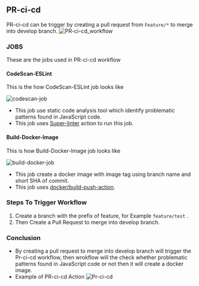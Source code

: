 ## PR-ci-cd
 
 PR-ci-cd can be trigger by creating a pull request from ``` Feature/* ``` to merge into develop branch.
 ![PR-ci-cd_workflow](https://github.com/REAN-Foundation/reancare-service/blob/feature/flow_documentation/assets/images/pr-ci-cd_workflow.png?raw=true)
 
### JOBS

 These are the jobs used in PR-ci-cd workflow
 
 #### CodeScan-ESLint
  This is the how CodeScan-ESLint job looks like
 
  ![codescan-job](https://github.com/REAN-Foundation/reancare-service/blob/feature/flow_documentation/assets/images/codescan.png?raw=true)
 
  * This job use static code analysis tool which identify problematic patterns found in JavaScript code.
  * This job uses [Super-linter](https://github.com/marketplace/actions/super-linter) action to run this job. 
 
 #### Build-Docker-Image
 This is how Build-Docker-Image job looks like
 
 ![build-docker-job](https://github.com/REAN-Foundation/reancare-service/blob/feature/flow_documentation/assets/images/docker-build.png?raw=true)
 
  * This job create a docker image with image tag using branch name and short SHA of commit.
  * This job uses [docker/build-push-action](https://github.com/marketplace/actions/build-and-push-docker-images).  
 
### Steps To Trigger Workflow

 1. Create a branch with the prefix of feature, for Example ``` feature/test ``` .
 2. Then Create a Pull Request to merge into develop branch.

### Conclusion

 * By creating a pull request to merge into develop branch will trigger the Pr-ci-cd workflow, then wrokflow will the check whether problematic patterns found in    JavaScript code or not then it will create a docker image.
 * Example of PR-ci-cd Action ![Pr-ci-cd](https://github.com/REAN-Foundation/reancare-service/blob/feature/flow_documentation/assets/images/Pr-ci-cd_example.png?raw=true)
